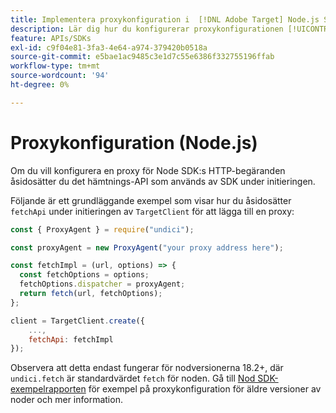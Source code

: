 ```yaml
---
title: Implementera proxykonfiguration i  [!DNL Adobe Target] Node.js SDK
description: Lär dig hur du konfigurerar proxykonfigurationen [!UICONTROL TargetClient] i  [!DNL Adobe Target] Node.js SDK.
feature: APIs/SDKs
exl-id: c9f04e81-3fa3-4e64-a974-379420b0518a
source-git-commit: e5bae1ac9485c3e1d7c55e6386f332755196ffab
workflow-type: tm+mt
source-wordcount: '94'
ht-degree: 0%

---
```


# Proxykonfiguration (Node.js)

Om du vill konfigurera en proxy för Node SDK:s HTTP-begäranden åsidosätter du det hämtnings-API som används av SDK under initieringen.

Följande är ett grundläggande exempel som visar hur du åsidosätter `fetchApi` under initieringen av `TargetClient` för att lägga till en proxy:

```javascript {line-numbers="true"}
const { ProxyAgent } = require("undici");

const proxyAgent = new ProxyAgent("your proxy address here");

const fetchImpl = (url, options) => {
  const fetchOptions = options;
  fetchOptions.dispatcher = proxyAgent;
  return fetch(url, fetchOptions);
};

client = TargetClient.create({
    ...,
    fetchApi: fetchImpl
});
```

Observera att detta endast fungerar för nodversionerna 18.2+, där `undici.fetch` är standardvärdet `fetch` för noden.
Gå till [Nod SDK-exempelrapporten](https://github.com/adobe/target-nodejs-sdk-samples/tree/master/proxy-configuration)
för exempel på proxykonfiguration för äldre versioner av noder och mer information.
